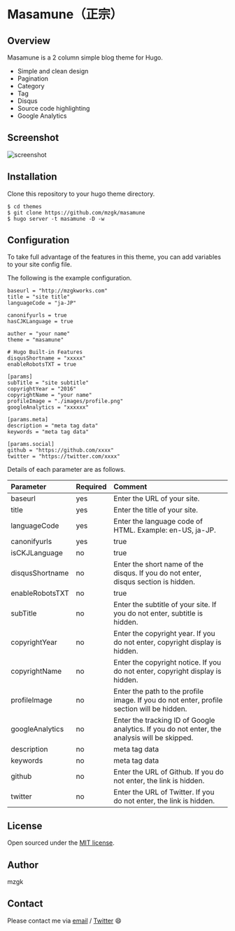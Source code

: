# Masamune（正宗）

## Overview

Masamune is a 2 column simple blog theme for Hugo.

- Simple and clean design
- Pagination
- Category
- Tag
- Disqus
- Source code highlighting
- Google Analytics

## Screenshot
![screenshot](./static/images/screenshot.png)

## Installation
Clone this repository to your hugo theme directory.

```@bash
$ cd themes
$ git clone https://github.com/mzgk/masamune
$ hugo server -t masamune -D -w
```


## Configuration
To take full advantage of the features in this theme, you can add variables to your site config file.

The following is the example configuration.

```@toml
baseurl = "http://mzgkworks.com"
title = "site title"
languageCode = "ja-JP"

canonifyurls = true
hasCJKLanguage = true

auther = "your name"
theme = "masamune"

# Hugo Built-in Features
disqusShortname = "xxxxx"
enableRobotsTXT = true

[params]
subTitle = "site subtitle"
copyrightYear = "2016"
copyrightName = "your name"
profileImage = "./images/profile.png"
googleAnalytics = "xxxxxx"

[params.meta]
description = "meta tag data"
keywords = "meta tag data"

[params.social]
github = "https://github.com/xxxx"
twitter = "https://twitter.com/xxxx"
```

Details of each parameter are as follows.

| Parameter | Required | Comment |
| :--- | :--- | :--- |
| baseurl | yes | Enter the URL of your site. |
| title | yes | Enter the title of your site. |
| languageCode | yes | Enter the language code of HTML. Example: en-US, ja-JP. |
| canonifyurls | yes | true |
| isCKJLanguage | no | true |
| disqusShortname | no | Enter the short name of the disqus. If you do not enter, disqus section is hidden. |
| enableRobotsTXT | no | true |
| subTitle | no | Enter the subtitle of your site. If you do not enter, subtitle is hidden. |
| copyrightYear | no | Enter the copyright year. If you do not enter, copyright display is hidden. |
| copyrightName | no | Enter the copyright notice. If you do not enter, copyright display is hidden. |
| profileImage | no | Enter the path to the profile image. If you do not enter, profile section will be hidden. |
| googleAnalytics | no | Enter the tracking ID of Google analytics. If you do not enter, the analysis will be skipped. |
| description | no | meta tag data |
| keywords | no | meta tag data |
| github | no | Enter the URL of Github. If you do not enter, the link is hidden. |
| twitter | no | Enter the URL of Twitter. If you do not enter, the link is hidden. |


## License

Open sourced under the [MIT license](https://github.com/mzgk/masamune/blob/master/LICENSE.md).


## Author

mzgk


## Contact

Please contact me via [email](https://github.com/mzgk) / [Twitter](https://twitter.com/mzgkworks) :smile:
